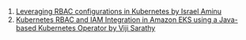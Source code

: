 1. [Leveraging RBAC configurations in Kubernetes by Israel Aminu](https://aws.plainenglish.io/organizing-eks-permissions-for-users-and-roles-on-aws-09f8454a5bf5)
1. [Kubernetes RBAC and IAM Integration in Amazon EKS using a Java-based Kubernetes Operator by Viji Sarathy](https://aws.amazon.com/blogs/containers/kubernetes-rbac-and-iam-integration-in-amazon-eks-using-a-java-based-kubernetes-operator/)